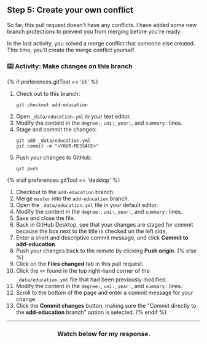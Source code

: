 ## Step 5: Create your own conflict

So far, this pull request doesn't have any conflicts. I have added some new branch protections to prevent you from merging before you're ready.

In the last activity, you solved a merge conflict that someone else created. This time, you'll create the merge conflict yourself.

### :keyboard: Activity: Make changes on this branch

{% if preferences.gitTool == 'cli' %}
1. Check out to this branch:
    ```shell
    git checkout add-education
    ```
1. Open `_data/education.yml` in your text editor.
1. Modify the content in the `degree:`, `uni:`, `year:`, and `summary:` lines.
1. Stage and commit the changes:
    ```shell
    git add _data/education.yml
    git commit -m "<YOUR-MESSAGE>"
    ```
1. Push your changes to GitHub:
    ```shell
    git push
    ```
{% elsif preferences.gitTool == 'desktop' %}
1. Checkout to the `add-education` branch.
1. Merge `master` into the `add-education` branch.
1. Open the `_data/education.yml` file in your default editor. 
1. Modify the content in the `degree:`, `uni:`, `year:`, and `summary:` lines.
1. Save and close the file.
2. Back in GitHub Desktop, see that your changes are staged for commit because the box next to the title is checked on the left side. 
1. Enter a short and descriptive commit message, and click **Commit to add-education**. 
3. Push your changes back to the remote by clicking **Push origin**.
{% else %}
1. Click on the **Files changed** tab in this pull request.
1. Click the :pencil2: found in the top right-hand corner of the `_data/education.yml` file that had been previously modified.
1. Modify the content in the `degree:`, `uni:`, `year:`, and `summary:` lines.
1. Scroll to the bottom of the page and enter a commit message for your change.
1. Click the **Commit changes** button, making sure the "Commit directly to the **add-education** branch" option is selected.
{% endif %}
<hr>
<h3 align="center">Watch below for my response.</h3>

